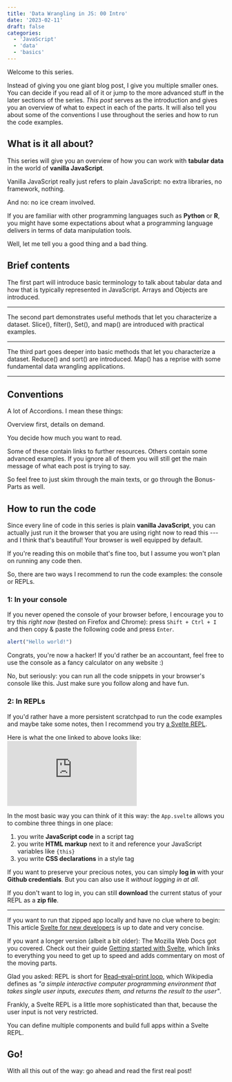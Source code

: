 ```yaml
---
title: 'Data Wrangling in JS: 00 Intro'
date: '2023-02-11'
draft: false
categories:
  - 'JavaScript'
  - 'data'
  - 'basics'
---
```


<script>
  import TOC from '$lib/components/posts/TOC.svelte';
  import ListFlip from '$lib/components/posts/ListFlip.svelte';
  import Card from '$lib/components/Card.svelte';
  import Table from '$lib/components/posts/TableView.svelte';
  import Embed from '$lib/components/EmbedIFrame.svelte';

  export let data;
  let posts = data.posts;
</script>

Welcome to this series.

Instead of giving you one giant blog post, I give you multiple smaller ones. 
You can decide if you read all of it or jump to the more advanced stuff in the later sections of the series. 
*This post* serves as the introduction and gives you an overview of what to expect in each of the parts.
It will also tell you about some of the conventions I use throughout the series and how to run the code examples.

## What is it all about?
This series will give you an overview of how you can work with **tabular data** in the world of **vanilla JavaScript**.

<Accordion summary="Vanilla???">

Vanilla JavaScript really just refers to plain JavaScript: no extra libraries, no framework, nothing.

And no: no ice cream involved.
</Accordion>

If you are familiar with other programming languages such as **Python** or **R**, you might have some expectations about what a programming language delivers in terms of data manipulation tools.

Well, let me tell you a good thing and a bad thing. 

<ListFlip />

## Brief contents

<Card post={posts[0]} />
The first part will introduce basic terminology to talk about tabular data and how that is typically represented in JavaScript.
Arrays and Objects are introduced.

<hr>

<Card post={posts[1]} />
The second part demonstrates useful methods that let you characterize a dataset.
Slice(), filter(), Set(), and map() are introduced with practical examples.

<hr>

<Card post={posts[2]} />
The third part goes deeper into basic methods that let you characterize a dataset.
Reduce() and sort() are introduced.
Map() has a reprise with some fundamental data wrangling applications.

<hr>

## Conventions
A lot of Accordions. I mean these things:

<Accordion summary="I'm an Accordion!">

Overview first, details on demand.

You decide how much you want to read.

Some of these contain links to further resources. 
Others contain some advanced examples.
If you ignore all of them you will still get the main message of what each post is trying to say.
</Accordion>

So feel free to just skim through the main texts, or go through the Bonus-Parts as well.

## How to run the code
Since every line of code in this series is plain **vanilla JavaScript**, you can actually just run it the browser that you are using right now to read this --- and I think that's beautiful! Your browser is well equipped by default.

If you're reading this on mobile that's fine too, but I assume you won't plan on running any code then.
 

So, there are two ways I recommend to run the code examples: the console or REPLs.

### 1: In your console
If you never opened the console of your browser before, I encourage you to try this *right now* (tested on Firefox and Chrome): press `Shift + Ctrl + I` and then copy & paste the following code and press `Enter`.

```js
alert("Hello world!")
```

Congrats, you're now a hacker! If you'd rather be an accountant, feel free to use the console as a fancy calculator on any website :)

No, but seriously: you can run all the code snippets in your browser's console like this. Just make sure you follow along and have fun.

### 2: In REPLs
If you'd rather have a more persistent scratchpad to run the code examples and maybe take some notes, then I recommend you try [a Svelte REPL](https://svelte.dev/repl/1d2f74c5ef564aa9be09d50e5f59eccb?version=3.55.1).

Here is what the one linked to above looks like:
<Embed 
  src="https://svelte.dev/repl/1d2f74c5ef564aa9be09d50e5f59eccb?version=3.55.1" 
  title="A Svelte REPL titled 'Data Wrangling in JS: 00 Intro'"
/>

In the most basic way you can think of it this way: the `App.svelte` allows you to combine three things in one place:

1. you write **JavaScript code** in a script tag
2. you write **HTML markup** next to it and reference your JavaScript variables like `{this}`
3. you write **CSS declarations** in a style tag

<Accordion summary='How to save your progress'>

If you want to preserve your precious notes, you can simply **log in** with your **Github credentials**.
But you can also use it *without logging in at all*.

If you don't want to log in, you can still **download** the current status of your REPL as a **zip file**.

<hr>

If you want to run that zipped app locally and have no clue where to begin: This article [Svelte for new developers](https://svelte.dev/blog/svelte-for-new-developers) is up to date and very concise.

If you want a longer version (albeit a bit older): The Mozilla Web Docs got you covered.
Check out their guide [Getting started with Svelte](https://developer.mozilla.org/en-US/docs/Learn/Tools_and_testing/Client-side_JavaScript_frameworks/Svelte_getting_started), which links to everything you need to get up to speed and adds commentary on most of the moving parts.

</Accordion>

<Accordion summary='What is a REPL?'>

Glad you asked: REPL is short for [Read–eval–print loop](https://en.wikipedia.org/wiki/Read%E2%80%93eval%E2%80%93print_loop), which Wikipedia defines as *"a simple interactive computer programming environment that takes single user inputs, executes them, and returns the result to the user"*.

Frankly, a Svelte REPL is a little more sophisticated than that, because the user input is not very restricted.

You can define multiple components and build full apps within a Svelte REPL.
</Accordion>

## Go!
With all this out of the way: go ahead and read the first real post!

<Card post={posts[0]} />
